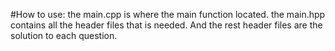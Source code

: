 #How to use:
the main.cpp is where the main function located. 
the main.hpp contains all the header files that is needed.
And the rest header files are the solution to each question.
